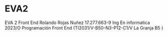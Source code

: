 # EVA2
 EVA 2 Front End
 Rolando Rojas Nuñez
 17.277.663-9
 Ing En informatica
 2023/O Programación Front End (TI2031/V-B50-N3-P12-C1/V La Granja B5 )
